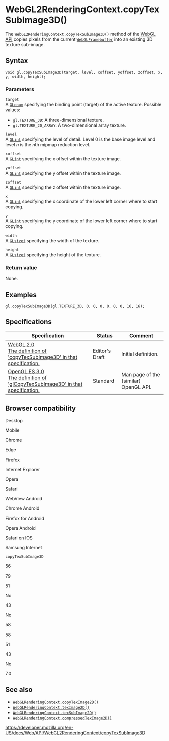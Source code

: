 WebGL2RenderingContext.copyTexSubImage3D()
==========================================

The `WebGL2RenderingContext.copyTexSubImage3D()` method of the [WebGL API](../webgl_api) copies pixels from the current [`WebGLFramebuffer`](../webglframebuffer) into an existing 3D texture sub-image.

Syntax
------

    void gl.copyTexSubImage3D(target, level, xoffset, yoffset, zoffset, x, y, width, height);

### Parameters

`target`  
A [`GLenum`](../webgl_api/types) specifying the binding point (target) of the active texture. Possible values:

-   `gl.TEXTURE_3D`: A three-dimensional texture.
-   `gl.TEXTURE_2D_ARRAY`: A two-dimensional array texture.

`level`  
A [`GLint`](../webgl_api/types) specifying the level of detail. Level 0 is the base image level and level *n* is the *n*th mipmap reduction level.

`xoffset`  
A [`GLint`](../webgl_api/types) specifying the x offset within the texture image.

`yoffset`  
A [`GLint`](../webgl_api/types) specifying the y offset within the texture image.

`zoffset`  
A [`GLint`](../webgl_api/types) specifying the z offset within the texture image.

`x`  
A [`GLint`](../webgl_api/types) specifying the x coordinate of the lower left corner where to start copying.

`y`  
A [`GLint`](../webgl_api/types) specifying the y coordinate of the lower left corner where to start copying.

`width`  
A [`GLsizei`](../webgl_api/types) specifying the width of the texture.

`height`  
A [`GLsizei`](../webgl_api/types) specifying the height of the texture.

### Return value

None.

Examples
--------

    gl.copyTexSubImage3D(gl.TEXTURE_3D, 0, 0, 0, 0, 0, 0, 16, 16);

Specifications
--------------

<table><thead><tr class="header"><th>Specification</th><th>Status</th><th>Comment</th></tr></thead><tbody><tr class="odd"><td><a href="https://www.khronos.org/registry/webgl/specs/latest/2.0/#3.7.6">WebGL 2.0<br />
<span class="small">The definition of 'copyTexSubImage3D' in that specification.</span></a></td><td><span class="spec-ed">Editor's Draft</span></td><td>Initial definition.</td></tr><tr class="even"><td><a href="https://www.khronos.org/opengles/sdk/docs/man3/html/glCopyTexSubImage3D.xhtml">OpenGL ES 3.0<br />
<span class="small">The definition of 'glCopyTexSubImage3D' in that specification.</span></a></td><td><span class="spec-standard">Standard</span></td><td>Man page of the (similar) OpenGL API.</td></tr></tbody></table>

Browser compatibility
---------------------

Desktop

Mobile

Chrome

Edge

Firefox

Internet Explorer

Opera

Safari

WebView Android

Chrome Android

Firefox for Android

Opera Android

Safari on IOS

Samsung Internet

`copyTexSubImage3D`

56

79

51

No

43

No

58

58

51

43

No

7.0

See also
--------

-   [`WebGLRenderingContext.copyTexImage2D()`](../webglrenderingcontext/copyteximage2d)
-   [`WebGLRenderingContext.texImage2D()`](../webglrenderingcontext/teximage2d)
-   [`WebGLRenderingContext.texSubImage2D()`](../webglrenderingcontext/texsubimage2d)
-   [`WebGLRenderingContext.compressedTexImage2D()`](../webglrenderingcontext/compressedteximage2d)

<a href="https://developer.mozilla.org/en-US/docs/Web/API/WebGL2RenderingContext/copyTexSubImage3D" class="_attribution-link">https://developer.mozilla.org/en-US/docs/Web/API/WebGL2RenderingContext/copyTexSubImage3D</a>
